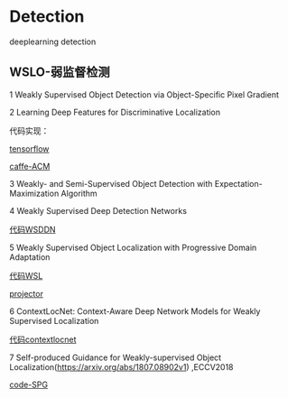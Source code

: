 # Detection
deeplearning detection

## WSLO-弱监督检测
1 Weakly Supervised Object Detection via Object-Specific Pixel Gradient

2 Learning Deep Features for Discriminative Localization

代码实现：

[tensorflow](https://github.com/jazzsaxmafia/Weakly_detector)

[caffe-ACM](https://github.com/metalbubble/CAM)

3 Weakly- and Semi-Supervised Object Detection with Expectation-Maximization Algorithm

4 Weakly Supervised Deep Detection Networks

[代码WSDDN](https://github.com/hbilen/WSDDN)

5 Weakly Supervised Object Localization with Progressive Domain Adaptation

[代码WSL](https://github.com/jbhuang0604/WSL)

[projector](https://sites.google.com/site/lidonggg930/wsl)

6 ContextLocNet: Context-Aware Deep Network Models for Weakly Supervised Localization

[代码contextlocnet](https://github.com/vadimkantorov/contextlocnet)

7 Self-produced Guidance for Weakly-supervised Object Localization(https://arxiv.org/abs/1807.08902v1) ,ECCV2018

[code-SPG](https://github.com/xiaomengyc/SPG)



